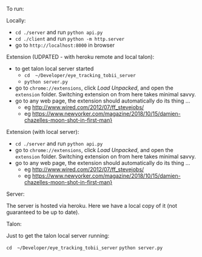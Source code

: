 To run:

Locally:
* `cd ./server` and run `python api.py`
* `cd ./client` and run `python -m http.server`
* go to `http://localhost:8000` in browser

Extension (UDPATED - with heroku remote and local talon):

* to get talon local server started
    * `cd  ~/Developer/eye_tracking_tobii_server`
    * `python server.py`
* go to `chrome://extensions`, click *Load Unpacked*, and open the `extension` folder. Switching extension on from here takes minimal savvy.
* go to any web page, the extension should automatically do its thing ...
    * eg http://www.wired.com/2012/07/ff_stevejobs/
    * eg https://www.newyorker.com/magazine/2018/10/15/damien-chazelles-moon-shot-in-first-man}

Extension (with local server):
* `cd ./server` and run `python api.py`
* go to `chrome://extensions`, click *Load Unpacked*, and open the `extension` folder. Switching extension on from here takes minimal savvy.
* go to any web page, the extension should automatically do its thing ...
    * eg http://www.wired.com/2012/07/ff_stevejobs/
    * eg https://www.newyorker.com/magazine/2018/10/15/damien-chazelles-moon-shot-in-first-man}


Server:

The server is hosted via heroku. Here we have a local copy of it (not guaranteed to be up to date).


Talon:

Just to get the talon local server running:

`cd  ~/Developer/eye_tracking_tobii_server`
`python server.py`


